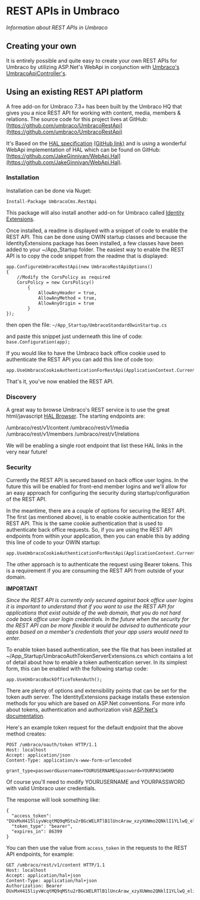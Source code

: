 # REST APIs in Umbraco

_Information about REST APIs in Umbraco_

## Creating your own

It is entirely possible and quite easy to create your own REST APIs for Umbraco by utilizing ASP.Net's WebApi in conjunction with [Umbraco's UmbracoApiController's](../Controllers).

## Using an existing REST API platform

A free add-on for Umbraco 7.3+ has been built by the Umbraco HQ that gives you a nice REST API for working with content, media, members & relations.
The source code for this project lives at GitHub: [https://github.com/umbraco/UmbracoRestApi](https://github.com/umbraco/UmbracoRestApi)

It's Based on the [HAL specification](http://stateless.co/hal_specification.html) [(GitHub link)](https://github.com/mikekelly/hal_specification)
and is using a wonderful WebApi implementation of HAL which can be found on GitHub: [https://github.com/JakeGinnivan/WebApi.Hal](https://github.com/JakeGinnivan/WebApi.Hal).

### Installation

Installation can be done via Nuget:

	Install-Package UmbracoCms.RestApi

This package will also install another add-on for Umbraco called [Identity Extensions](https://github.com/umbraco/UmbracoIdentityExtensions).

Once installed, a readme is displayed with a snippet of code to enable the REST API. This can be done using OWIN startup classes and because the IdentityExtensions package has
been installed, a few classes have been added to your ~/App_Startup folder. The easiest way to enable the REST API is to copy the code snippet from the readme that
is displayed:


	app.ConfigureUmbracoRestApi(new UmbracoRestApiOptions()
	{
		//Modify the CorsPolicy as required
		CorsPolicy = new CorsPolicy()
            {
                AllowAnyHeader = true,
                AllowAnyMethod = true,
                AllowAnyOrigin = true
            }
	});

then open the file: `~/App_Startup/UmbracoStandardOwinStartup.cs`

and paste this snippet just underneath this line of code: `base.Configuration(app);`

If you would like to have the Umbraco back office cookie used to authenticate the REST API
you can add this line of code too:


	app.UseUmbracoCookieAuthenticationForRestApi(ApplicationContext.Current);

That's it, you've now enabled the REST API.

### Discovery

A great way to browse Umbraco's REST service is to use the great html/javascript [HAL Browser](https://github.com/mikekelly/hal-browser). The starting endpoints are:

/umbraco/rest/v1/content
/umbraco/rest/v1/media
/umbraco/rest/v1/members
/umbraco/rest/v1/relations

We will be enabling a single root endpoint that list these HAL links in the very near future!

### Security

Currently the REST API is secured based on back office user logins. In the future this will be enabled for front-end member logins and we'll allow for an easy
approach for configuring the security during startup/configuration of the REST API.

In the meantime, there are a couple of options for securing the REST API. The first (as mentioned above), is to enable cookie authentication for the REST API.
This is the same cookie authentication that is used to authenticate back office requests.
So, if you are using the REST API endpoints from within your application, then you can enable this by adding this line of code to your OWIN startup:


	app.UseUmbracoCookieAuthenticationForRestApi(ApplicationContext.Current);

The other approach is to authenticate the request using Bearer tokens. This is a requirement if you are consuming the REST API from outside of your domain.

**IMPORTANT**

_Since the REST API is currently only secured against back office user logins it is important to understand that if you want to use the REST API for applications
that exist outside of the web domain, that you do not hard code back office user login credentials. In the future when the security for the REST API can be more flexible
it would be advised to authenticate your apps based on a member's credentials that your app users would need to enter._

To enable token based authentication, see the file that has been installed at ~/App_Startup/UmbracoAuthTokenServerExtensions.cs which contains a lot of detail about
how to enable a token authentication server. In its simplest form, this can be enabled with the following startup code:

	app.UseUmbracoBackOfficeTokenAuth();

There are plenty of options and extensibility points that can be set for the token auth server. The IdentityExtensions package installs these extension methods for you
which are based on ASP.Net conventions. For more info about tokens, authentication and authorization visit [ASP.Net's documentation](http://www.asp.net/aspnet/overview/owin-and-katana/owin-oauth-20-authorization-server).

Here's an example token request for the default endpoint that the above method creates:

	POST /umbraco/oauth/token HTTP/1.1
	Host: localhost
	Accept: application/json
	Content-Type: application/x-www-form-urlencoded

	grant_type=password&username=YOURUSERNAME&password=YOURPASSWORD

Of course you'll need to modify YOURUSERNAME and YOURPASSWORD with valid Umbraco user credentials.

The response will look something like:

	{
	  "access_token": "DUxMxH415liyvWcqtMQ9qMStu2rBGcWELRTlB1lUncAraw_xzyXUWmo2QNklI1YLlwQ_eliUV9x3t4MxJJ2lzraYlCGQIkKbzQ487G6vekbIPnaQ0mnEWwFBnSRK6bZa2CL_GdhTrlkMnrCDvhNjYh4U2lbvmAWuz8_23BIkH2K9G9JbVeTSnpk1o666fnITkbeLM602OSZqUT",
	  "token_type": "bearer",
	  "expires_in": 86399
	}

You can then use the value from `access_token` in the requests to the REST API endpoints, for example:

	GET /umbraco/rest/v1/content HTTP/1.1
	Host: localhost
	Accept: application/hal+json
	Content-Type: application/hal+json
	Authorization: Bearer DUxMxH415liyvWcqtMQ9qMStu2rBGcWELRTlB1lUncAraw_xzyXUWmo2QNklI1YLlwQ_eliUV9x3t4MxJJ2lzraYlCGQIkKbzQ487G6vekbIPnaQ0mnEWwFBnSRK6bZa2CL_GdhTrlkMnrCDvhNjYh4U2lbvmAWuz8_23BIkH2K9G9JbVeTSnpk1o666fnITkbeLM602OSZqUT
